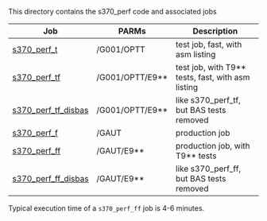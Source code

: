 This directory contains the s370_perf code and associated jobs

| Job      | PARMs | Description |
| -------- | ----- | ----------- |
| [s370_perf_t](s370_perf_t.JES)                 | /G001/OPTT      | test job, fast, with asm listing |
| [s370_perf_tf](s370_perf_tf.JES)               | /G001/OPTT/E9** | test job, with T9** tests, fast, with asm listing |
| [s370_perf_tf_disbas](s370_perf_tf_disbas.JES) | /G001/OPTT/E9** | like s370_perf_tf, but BAS tests removed |
| [s370_perf_f](s370_perf_f.JES)                 | /GAUT           | production job |
| [s370_perf_ff](s370_perf_ff.JES)               | /GAUT/E9**      | production job, with T9** tests |
| [s370_perf_ff_disbas](s370_perf_ff_disbas.JES) | /GAUT/E9**      | like s370_perf_ff, but BAS tests removed |

Typical execution time of a `s370_perf_ff` job is 4-6 minutes.
